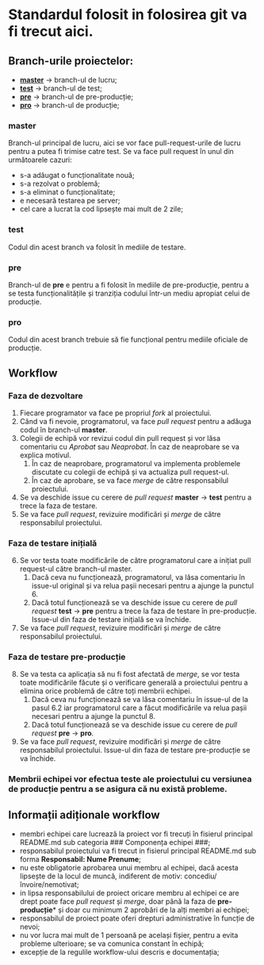 # Standardul folosit in folosirea git va fi trecut aici.  
## Branch-urile proiectelor: ##
-   [**master**](#master) -> branch-ul de lucru;
-   [**test**](#test) -> branch-ul de test;
-   [**pre**](#pre) -> branch-ul de pre-producție;
-   [**pro**](#pro) -> branch-ul de producție;

### master ###
Branch-ul principal de lucru, aici se vor face pull-request-urile de lucru pentru a putea fi trimise catre test.
Se va face pull request în unul din următoarele cazuri:
-   s-a adăugat o funcționalitate nouă;
-   s-a rezolvat o problemă;
-   s-a eliminat o funcționalitate;
-   e necesară testarea pe server;
-   cel care a lucrat la cod lipsește mai mult de 2 zile;

### test ###
Codul din acest branch va folosit în mediile de testare.

### pre ###
Branch-ul de **pre** e pentru a fi folosit în mediile de pre-producție, pentru a se testa funcționalitățile și tranziția codului într-un mediu apropiat celui de producție.

### pro ###
Codul din acest branch trebuie să fie funcțional pentru mediile oficiale de producție.

## Workflow ##
### Faza de dezvoltare ###
1.  Fiecare programator va face pe propriul *fork* al proiectului.
2.  Când va fi nevoie, programatorul, va face *pull request* pentru a adăuga codul în branch-ul **master**.
3.  Colegii de echipă vor revizui codul din pull request și vor lăsa comentariu cu *Aprobat* sau *Neaprobat*. În caz de neaprobare se va explica motivul.
    1.  În caz de neaprobare, programatorul va implementa problemele discutate cu colegii de echipă și va actualiza pull request-ul.
    2.  În caz de aprobare, se va face *merge* de către responsabilul proiectului.
4.  Se va deschide issue cu cerere de *pull request* **master** -> **test** pentru a trece la faza de testare.
5.  Se va face *pull request*, revizuire modificări și *merge* de către responsabilul proiectului.
### Faza de testare inițială ###
6.  Se vor testa toate modificările de către programatorul care a inițiat pull request-ul către branch-ul master.
    1.  Dacă ceva nu funcționează, programatorul, va lăsa comentariu în issue-ul original și va relua pașii necesari pentru a ajunge la punctul 6.
    2.  Dacă totul funcționează se va deschide issue cu cerere de *pull request* **test** -> **pre** pentru a trece la faza de testare în pre-producție. Issue-ul din faza de testare inițială se va închide.
7.  Se va face *pull request*, revizuire modificări și *merge* de către responsabilul proiectului.
### Faza de testare pre-producție ###
8.  Se va testa ca aplicația să nu fi fost afectată de *merge*, se vor testa toate modificările făcute și o verificare generală a proiectului pentru a elimina orice problemă de către toți membrii echipei.
    1.  Dacă ceva nu funcționează se va lăsa comentariu în issue-ul de la pasul 6.2 iar programatorul care a făcut modificările va relua pașii necesari pentru a ajunge la punctul 8.
    2.  Dacă totul funcționează se va deschide issue cu cerere de *pull request* **pre** -> **pro**.
9.  Se va face *pull request*, revizuire modificări și *merge* de către responsabilul proiectului. Issue-ul din faza de testare pre-producție se va închide.
### Membrii echipei vor efectua teste ale proiectului cu versiunea de producție pentru a se asigura că nu există probleme. ###

## Informații adiționale workflow ##
-   membri echipei care lucrează la proiect vor fi trecuți în fisierul principal README.md sub categoria ### Componența echipei ###;
-   responsabilul proiectului va fi trecut in fisierul principal README.md sub forma **Responsabil: Nume Prenume**;
-   nu este obligatorie aprobarea unui membru al echipei, dacă acesta lipsește de la locul de muncă, indiferent de motiv: concediu/învoire/nemotivat;
-   in lipsa responsabilului de proiect oricare membru al echipei ce are drept poate face *pull request* și *merge*, doar până la faza de **pre-producție*** și doar cu minimum 2 aprobări de la alți membri ai echipei;
-   responsabilul de proiect poate oferi drepturi administrative în funcție de nevoi;
-   nu vor lucra mai mult de 1 persoană pe același fișier, pentru a evita probleme ulterioare; se va comunica constant în echipă;
-   excepție de la regulile workflow-ului descris e documentația; 
